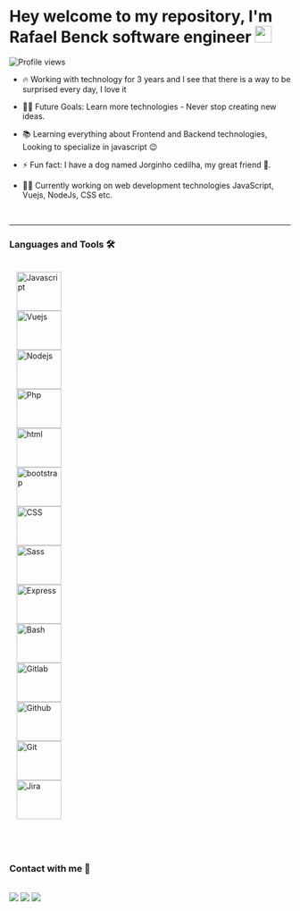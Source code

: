<head>
<link rel="stylesheet" href="https://cdn.jsdelivr.net/gh/devicons/devicon@v2.15.1/devicon.min.css">
</head>

<body>

<h1 align="left">Hey welcome to my repository, I'm Rafael Benck software engineer <img src="https://raw.githubusercontent.com/kaueMarques/kaueMarques/master/hi.gif" height="30px"></h1>
<p align="left"> <img src="https://komarev.com/ghpvc/?username=rafaelbenck&color='white'" alt="Profile views" /> </p>

- 🔥 Working with technology for 3 years and I see that there is a way to be surprised every day, I love it

- 💪🏼 Future Goals: Learn more technologies - Never stop creating new ideas.

- 📚 Learning everything about Frontend and Backend technologies, Looking to specialize in javascript 😉

- ⚡ Fun fact: I have a dog named Jorginho cedilha, my great friend 🐶.

- 👨‍💻 Currently working on web development technologies JavaScript, Vuejs, NodeJs, CSS etc.

<br>

---

### Languages and Tools 🛠

<div style="display: inline_block; margin:13px;"><br>

<img align="center" alt="Javascript" height="70" width="80" src="https://cdn.jsdelivr.net/gh/devicons/devicon/icons/javascript/javascript-original.svg">
<div></div>
<img align="center" alt="Vuejs" height="70" width="80" src="https://cdn.jsdelivr.net/gh/devicons/devicon/icons/vuejs/vuejs-original-wordmark.svg">
<div></div>
<img align="center" alt="Nodejs" height="70" width="80" src="https://cdn.jsdelivr.net/gh/devicons/devicon/icons/nodejs/nodejs-plain-wordmark.svg">
<div></div>
<img align="center" alt="Php" height="70" width="80" src="https://cdn.jsdelivr.net/gh/devicons/devicon/icons/php/php-plain.svg">     
<div></div>   
<img align="center" alt="html" height="70" width="80" src="https://cdn.jsdelivr.net/gh/devicons/devicon/icons/html5/html5-plain-wordmark.svg">
<div></div>
<img align="center" alt="bootstrap" height="70" width="80" src="https://cdn.jsdelivr.net/gh/devicons/devicon/icons/bootstrap/bootstrap-plain-wordmark.svg">
<div></div>
<img align="center" alt="CSS" height="70" width="80" src="https://cdn.jsdelivr.net/gh/devicons/devicon/icons/css3/css3-plain-wordmark.svg">
<div></div>
<img align="center" alt="Sass" height="70" width="80" src="https://cdn.jsdelivr.net/gh/devicons/devicon/icons/sass/sass-original.svg">
<div></div>
<img align="center" alt="Express" height="70" width="80" src="https://cdn.jsdelivr.net/gh/devicons/devicon/icons/express/express-original-wordmark.svg">
<div></div>
<img align="center" alt="Bash" height="70" width="80" src="https://cdn.jsdelivr.net/gh/devicons/devicon/icons/bash/bash-original.svg">
<div></div>
<img align="center" alt="Gitlab" height="70" width="80" src="https://cdn.jsdelivr.net/gh/devicons/devicon/icons/gitlab/gitlab-original.svg">
<div></div>         
<img align="center" alt="Github" height="70" width="80" src="https://cdn.jsdelivr.net/gh/devicons/devicon/icons/github/github-original.svg">
<div></div>
<img align="center" alt="Git" height="70" width="80" src="https://cdn.jsdelivr.net/gh/devicons/devicon/icons/git/git-original.svg">
<div></div>
<img align="center" alt="Jira" height="70" width="80" src="https://cdn.jsdelivr.net/gh/devicons/devicon/icons/jira/jira-original-wordmark.svg">

</div>

## <br/>

### Contact with me 📝

<br>
<div> 
  <!-- <a href="" target="_blank"><img src="https://img.shields.io/badge/YouTube-FF0000?style=for-the-badge&logo=youtube&logoColor=white" target="_blank"></a> -->
  <a href="https://instagram.com/benckrafael" target="_blank"><img src="https://img.shields.io/badge/-Instagram-%23E4405F?style=for-the-badge&logo=instagram&logoColor=white" target="_blank"></a>
  <a href = "mailto:rafaelbenckc@gmail.com"><img src="https://img.shields.io/badge/-Gmail-%23333?style=for-the-badge&logo=gmail&logoColor=white" target="_blank"></a>
  <a href="https://www.linkedin.com/in/rafaelbenck" target="_blank"><img src="https://img.shields.io/badge/-LinkedIn-%230077B5?style=for-the-badge&logo=linkedin&logoColor=white" target="_blank"></a> 
  
</div>

<br />
</body>
